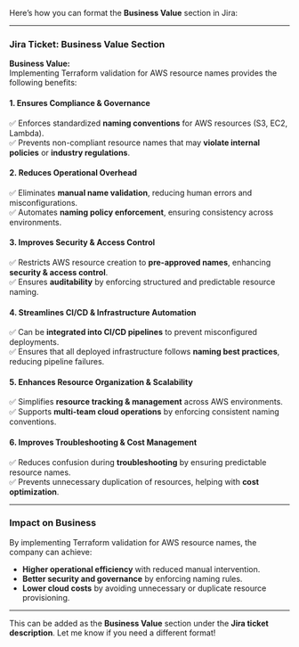 Here’s how you can format the **Business Value** section in Jira:  

---

### **Jira Ticket: Business Value Section**  

**Business Value:**  
Implementing Terraform validation for AWS resource names provides the following benefits:  

#### **1. Ensures Compliance & Governance**  
✅ Enforces standardized **naming conventions** for AWS resources (S3, EC2, Lambda).  
✅ Prevents non-compliant resource names that may **violate internal policies** or **industry regulations**.  

#### **2. Reduces Operational Overhead**  
✅ Eliminates **manual name validation**, reducing human errors and misconfigurations.  
✅ Automates **naming policy enforcement**, ensuring consistency across environments.  

#### **3. Improves Security & Access Control**  
✅ Restricts AWS resource creation to **pre-approved names**, enhancing **security & access control**.  
✅ Ensures **auditability** by enforcing structured and predictable resource naming.  

#### **4. Streamlines CI/CD & Infrastructure Automation**  
✅ Can be **integrated into CI/CD pipelines** to prevent misconfigured deployments.  
✅ Ensures that all deployed infrastructure follows **naming best practices**, reducing pipeline failures.  

#### **5. Enhances Resource Organization & Scalability**  
✅ Simplifies **resource tracking & management** across AWS environments.  
✅ Supports **multi-team cloud operations** by enforcing consistent naming conventions.  

#### **6. Improves Troubleshooting & Cost Management**  
✅ Reduces confusion during **troubleshooting** by ensuring predictable resource names.  
✅ Prevents unnecessary duplication of resources, helping with **cost optimization**.  

---

### **Impact on Business**  
By implementing Terraform validation for AWS resource names, the company can achieve:  
- **Higher operational efficiency** with reduced manual intervention.  
- **Better security and governance** by enforcing naming rules.  
- **Lower cloud costs** by avoiding unnecessary or duplicate resource provisioning.  

---

This can be added as the **Business Value** section under the **Jira ticket description**. Let me know if you need a different format!
